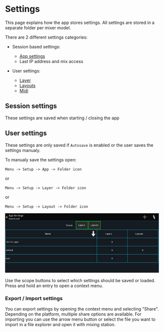 # Settings
This page explains how the app stores settings.
All settings are stored in a separate folder per mixer model.

There are 2 different settings categories:
- Session based settings:
	- [App settings](app-settings.md)
	- Last IP address and mix access

- User settings:
	- [Layer](layers.md)
	- [Layouts](custom-layouts.md)
	- [Midi](usb-midi.md)

## Session settings
These settings are saved when starting / closing the app

## User settings
These settings are only saved if `Autosave` is enabled or the user saves the settings manualy.

To manualy save the settings open:
```
Menu -> Setup -> App -> Folder icon
```
or
```
Menu -> Setup -> Layer -> Folder icon
```
or
```
Menu -> Setup -> Layout -> Folder icon
```

![Overview](img/settings.png)

Use the scope buttons to select which settings should be saved or loaded.
Press and hold an entry to open a context menu.

### Export / Import settings
You can export settings by opening the context menu and selecting "Share".
Depending on the platform, multiple share options are available.
For importing you can use the arrow menu button or select the file you want to import in a file explorer and open it with mixing station.